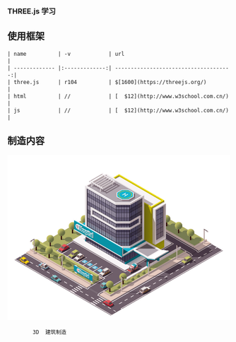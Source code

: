 ### THREE.js 学习

## 使用框架
```
| name          | -v            | url                                   |
| ------------- |:-------------:| -------------------------------------:|
| three.js      | r104          | $[1600](https://threejs.org/)         |
| html          | //            | [  $12](http://www.w3school.com.cn/)  |
| js            | //            | [  $12](http://www.w3school.com.cn/)  |

```

## 制造内容
![Image text](https://raw.githubusercontent.com/zengyuhan503/recreateByOneself-/master/b987c7643cba2953a64920551df8b4d6.jpg)
``` 
        3D  建筑制造

```